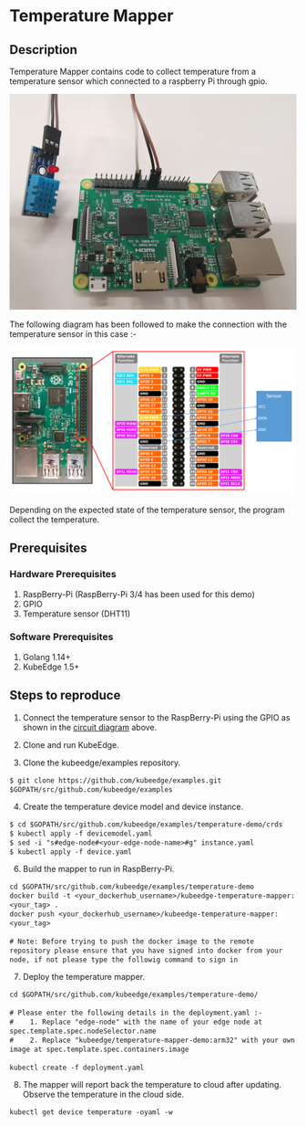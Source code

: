# Temperature Mapper


 ## Description

Temperature Mapper contains code to collect temperature from a temperature sensor which connected to a raspberry Pi through gpio.

<img src="images/temperature-sensor.jpg">

The following diagram has been followed to make the connection with the
temperature sensor in this case :-

<img src="images/temperature-sensor-wiring.PNG">

Depending on the expected state of the temperature sensor, the program collect the temperature.



## Prerequisites

### Hardware Prerequisites

1. RaspBerry-Pi (RaspBerry-Pi 3/4 has been used for this demo)
2. GPIO
3. Temperature sensor (DHT11)

### Software Prerequisites

1. Golang 1.14+
2. KubeEdge 1.5+

## Steps to reproduce

1. Connect the temperature sensor to the RaspBerry-Pi using the GPIO as shown in the [circuit diagram](images/temperature-sensor-wiring.PNG) above.

2. Clone and run KubeEdge.

3. Clone the kubeedge/examples repository.

```console
$ git clone https://github.com/kubeedge/examples.git $GOPATH/src/github.com/kubeedge/examples
```

4. Create the temperature device model and device instance.

```console
$ cd $GOPATH/src/github.com/kubeedge/examples/temperature-demo/crds
$ kubectl apply -f devicemodel.yaml
$ sed -i "s#edge-node#<your-edge-node-name>#g" instance.yaml
$ kubectl apply -f device.yaml
```

 6. Build the mapper to run in RaspBerry-Pi.

```shell
cd $GOPATH/src/github.com/kubeedge/examples/temperature-demo
docker build -t <your_dockerhub_username>/kubeedge-temperature-mapper:<your_tag> .
docker push <your_dockerhub_username>/kubeedge-temperature-mapper:<your_tag>

# Note: Before trying to push the docker image to the remote repository please ensure that you have signed into docker from your node, if not please type the followig command to sign in
```

 7. Deploy the temperature mapper.

```console
cd $GOPATH/src/github.com/kubeedge/examples/temperature-demo/

# Please enter the following details in the deployment.yaml :-
#    1. Replace "edge-node" with the name of your edge node at spec.template.spec.nodeSelector.name
#    2. Replace "kubeedge/temperature-mapper-demo:arm32" with your own image at spec.template.spec.containers.image

kubectl create -f deployment.yaml
```

  8. The mapper will report back the temperature to cloud after updating. Observe the temperature in the cloud side.

```shell
kubectl get device temperature -oyaml -w
```


